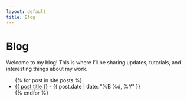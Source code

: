 ```yaml
---
layout: default
title: Blog
---
```


<h1>Blog</h1>
Welcome to my blog! This is where I’ll be sharing updates, tutorials, and interesting things about my work.

<ul>
  {% for post in site.posts %}
    <li>
      <a href="{{ post.url }}">{{ post.title }}</a>
      <span> - {{ post.date | date: "%B %d, %Y" }}</span>
    </li>
  {% endfor %}
</ul>
